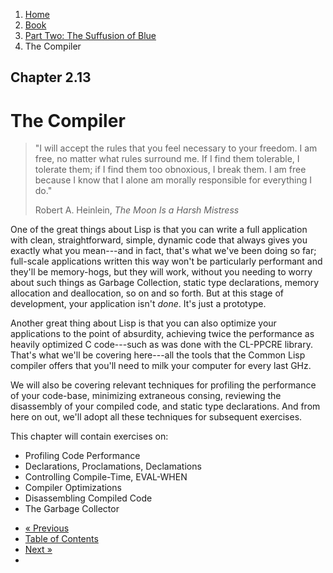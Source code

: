 <ol class="breadcrumb">
  <li><a href="/">Home</a></li>
  <li><a href="/book/">Book</a></li>
  <li><a href="/book/2-0-0-overview/">Part Two: The Suffusion of Blue</a></li>
  <li class="active">The Compiler</li>
</ol>

## Chapter 2.13

# The Compiler

> "I will accept the rules that you feel necessary to your freedom. I am free, no matter what rules surround me. If I find them tolerable, I tolerate them; if I find them too obnoxious, I break them. I am free because I know that I alone am morally responsible for everything I do."
> <footer>Robert A. Heinlein, <em>The Moon Is a Harsh Mistress</em></footer>

One of the great things about Lisp is that you can write a full application with clean, straightforward, simple, dynamic code that always gives you exactly what you mean---and in fact, that's what we've been doing so far; full-scale applications written this way won't be particularly performant and they'll be memory-hogs, but they will work, without you needing to worry about such things as Garbage Collection, static type declarations, memory allocation and deallocation, so on and so forth.  But at this stage of development, your application isn't *done*.  It's just a prototype.

Another great thing about Lisp is that you can also optimize your applications to the point of absurdity, achieving twice the performance as heavily optimized C code---such as was done with the CL-PPCRE library.  That's what we'll be covering here---all the tools that the Common Lisp compiler offers that you'll need to milk your computer for every last GHz.

We will also be covering relevant techniques for profiling the performance of your code-base, minimizing extraneous consing, reviewing the disassembly of your compiled code, and static type declarations.  And from here on out, we'll adopt all these techniques for subsequent exercises.

This chapter will contain exercises on:

* Profiling Code Performance
* Declarations, Proclamations, Declamations
* Controlling Compile-Time, EVAL-WHEN
* Compiler Optimizations
* Disassembling Compiled Code
* The Garbage Collector

<ul class="pager">
  <li class="previous"><a href="/book/2-12-0-2d-game/">&laquo; Previous</a></li>
  <li><a href="/book/">Table of Contents</a></li>
  <li class="next"><a href="/book/2-14-0-tree-shaker/">Next &raquo;</a><li>
</ul>
